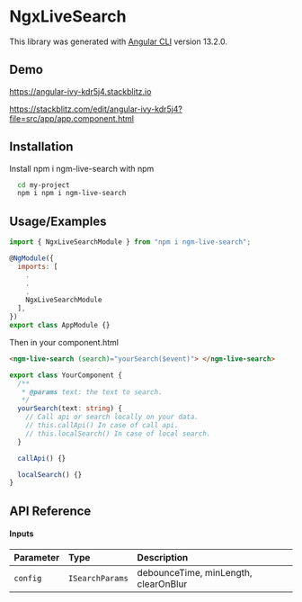 # NgxLiveSearch

This library was generated with [Angular CLI](https://github.com/angular/angular-cli) version 13.2.0.

## Demo

https://angular-ivy-kdr5j4.stackblitz.io

https://stackblitz.com/edit/angular-ivy-kdr5j4?file=src/app/app.component.html

## Installation

Install npm i ngm-live-search with npm

```bash
  cd my-project
  npm i npm i ngm-live-search
```

## Usage/Examples

```javascript
import { NgxLiveSearchModule } from "npm i ngm-live-search";

@NgModule({
  imports: [
    .
    .
    .
    NgxLiveSearchModule
  ],
})
export class AppModule {}
```

Then in your component.html

```html
<ngm-live-search (search)="yourSearch($event)"> </ngm-live-search>
```

```typescript
export class YourComponent {
  /**
   * @params text: the text to search.
   */
  yourSearch(text: string) {
    // Call api or search locally on your data.
    // this.callApi() In case of call api.
    // this.localSearch() In case of local search.
  }

  callApi() {}

  localSearch() {}
}
```

## API Reference

#### Inputs

| Parameter | Type            | Description                          |
| :-------- | :-------------- | :----------------------------------- |
| `config`  | `ISearchParams` | debounceTime, minLength, clearOnBlur |
